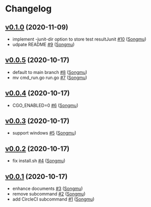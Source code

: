 # Changelog

## [v0.1.0](https://github.com/Songmu/gotesplit/compare/v0.0.5...v0.1.0) (2020-11-09)

* implement -junit-dir option to store test resultJunit [#10](https://github.com/Songmu/gotesplit/pull/10) ([Songmu](https://github.com/Songmu))
* udpate README [#9](https://github.com/Songmu/gotesplit/pull/9) ([Songmu](https://github.com/Songmu))

## [v0.0.5](https://github.com/Songmu/gotesplit/compare/v0.0.4...v0.0.5) (2020-10-17)

* default to main branch [#8](https://github.com/Songmu/gotesplit/pull/8) ([Songmu](https://github.com/Songmu))
* mv cmd_run.go run.go [#7](https://github.com/Songmu/gotesplit/pull/7) ([Songmu](https://github.com/Songmu))

## [v0.0.4](https://github.com/Songmu/gotesplit/compare/v0.0.3...v0.0.4) (2020-10-17)

* CGO_ENABLED=0 [#6](https://github.com/Songmu/gotesplit/pull/6) ([Songmu](https://github.com/Songmu))

## [v0.0.3](https://github.com/Songmu/gotesplit/compare/v0.0.2...v0.0.3) (2020-10-17)

* support windows [#5](https://github.com/Songmu/gotesplit/pull/5) ([Songmu](https://github.com/Songmu))

## [v0.0.2](https://github.com/Songmu/gotesplit/compare/v0.0.1...v0.0.2) (2020-10-17)

* fix install.sh [#4](https://github.com/Songmu/gotesplit/pull/4) ([Songmu](https://github.com/Songmu))

## [v0.0.1](https://github.com/Songmu/gotesplit/compare/4a8f56789b5b...v0.0.1) (2020-10-17)

* enhance documents [#3](https://github.com/Songmu/gotesplit/pull/3) ([Songmu](https://github.com/Songmu))
* remove subcommand [#2](https://github.com/Songmu/gotesplit/pull/2) ([Songmu](https://github.com/Songmu))
* add CircleCI subcommand [#1](https://github.com/Songmu/gotesplit/pull/1) ([Songmu](https://github.com/Songmu))
